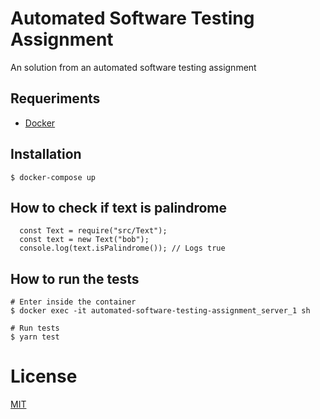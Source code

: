 # Automated Software Testing Assignment
An solution from an automated software testing assignment

## Requeriments

-   [Docker](https://docs.docker.com/)

## Installation

```
$ docker-compose up
```

## How to check if text is palindrome

```
  const Text = require("src/Text");
  const text = new Text("bob");
  console.log(text.isPalindrome()); // Logs true
```

## How to run the tests

```
# Enter inside the container
$ docker exec -it automated-software-testing-assignment_server_1 sh

# Run tests
$ yarn test
```
# License
[MIT](https://github.com/iammateus/automated-software-testing-assignment/blob/main/README.md)
